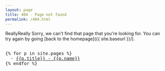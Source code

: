 ```yaml
---
layout: page
title: 404 - Page not found
permalink: /404.html
---
```


ReallyReally Sorry, we can't find that page that you're looking for. You can try again by going [back to the homepage]({{ site.baseurl }}/).

<pre>

{% for p in site.pages %} 
  - <a href='{{p.url | relative_url }}'>{{p.title}} - {{p.name}}</a>
{% endfor %}
</pre>

<!-- [<img src="{{ site.baseurl }}/images/404.jpg" alt="Constructocat by https://github.com/jasoncostello" style="width: 400px;"/>]({{ site.baseurl }}/) -->
